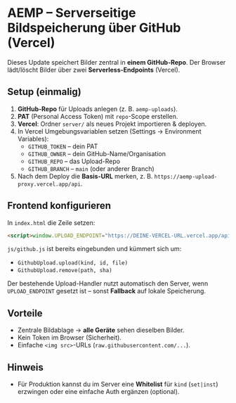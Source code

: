 # AEMP – Serverseitige Bildspeicherung über GitHub (Vercel)

Dieses Update speichert Bilder zentral in **einem GitHub-Repo**.
Der Browser lädt/löscht Bilder über zwei **Serverless-Endpoints** (Vercel).

## Setup (einmalig)

1. **GitHub-Repo** für Uploads anlegen (z. B. `aemp-uploads`).
2. **PAT** (Personal Access Token) mit `repo`-Scope erstellen.
3. **Vercel**: Ordner `server/` als neues Projekt importieren & deployen.
4. In Vercel Umgebungsvariablen setzen (Settings → Environment Variables):
   - `GITHUB_TOKEN` – dein PAT
   - `GITHUB_OWNER` – dein GitHub-Name/Organisation
   - `GITHUB_REPO` – das Upload-Repo
   - `GITHUB_BRANCH` – `main` (oder anderer Branch)
5. Nach dem Deploy die **Basis-URL** merken, z. B. `https://aemp-upload-proxy.vercel.app/api`.

## Frontend konfigurieren

In `index.html` die Zeile setzen:
```html
<script>window.UPLOAD_ENDPOINT="https://DEINE-VERCEL-URL.vercel.app/api";</script>
```
`js/github.js` ist bereits eingebunden und kümmert sich um:
- `GithubUpload.upload(kind, id, file)`
- `GithubUpload.remove(path, sha)`

Der bestehende Upload-Handler nutzt automatisch den Server, wenn `UPLOAD_ENDPOINT` gesetzt ist – sonst **Fallback** auf lokale Speicherung.

## Vorteile
- Zentrale Bildablage → **alle Geräte** sehen dieselben Bilder.
- Kein Token im Browser (Sicherheit).
- Einfache `<img src>`-URLs (`raw.githubusercontent.com/...`).

## Hinweis
- Für Produktion kannst du im Server eine **Whitelist** für `kind` (`set|inst`) erzwingen oder eine einfache Auth ergänzen (optional).
